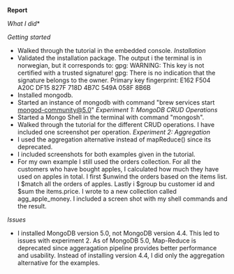 **Report**

*What I did**

*Getting started*
- Walked through the tutorial in the embedded console.
*Installation*
- Validated the installation package. The output i the terminal is in norwegian, but it corresponds to:
gpg: WARNING: This key is not certified with a trusted signature!
gpg:          There is no indication that the signature belongs to the owner.
Primary key fingerprint: E162 F504 A20C DF15 827F  718D 4B7C 549A 058F 8B6B
- Installed mongodb.		
- Started an instance of mongodb with command "brew services start mongod-community@5.0"
*Experiment 1: MongoDB CRUD Operations*
- Started a Mongo Shell in the terminal with command "mongosh".
- Walked through the tutorial for the different CRUD operations. I have included one screenshot per operation.
*Experiment 2: Aggregation*
- I used the aggregation alternative instead of mapReduce() since its deprecated.
- I included screenshots for both examples given in the tutorial.
- For my own example I still used the orders collection. For all the customers who have bought apples, I calculated how much they have used on apples in total. I first $unwind the orders based on the items list. I $match all the orders of apples. Lastly i $group bu customer id and $sum the items.price. I wrote to a new collection called agg_apple_money. I included a screen shot with my shell commands and the result. 

*Issues*
- I installed MongoDB version 5.0, not MongoDB version 4.4. This led to issues with experiment 2. As of MongoDB 5.0, Map-Reduce is deprecated since aggeragation pipeline provides better performance and usability. Instead of installing version 4.4, I did only the aggregation alternative for the examples.
